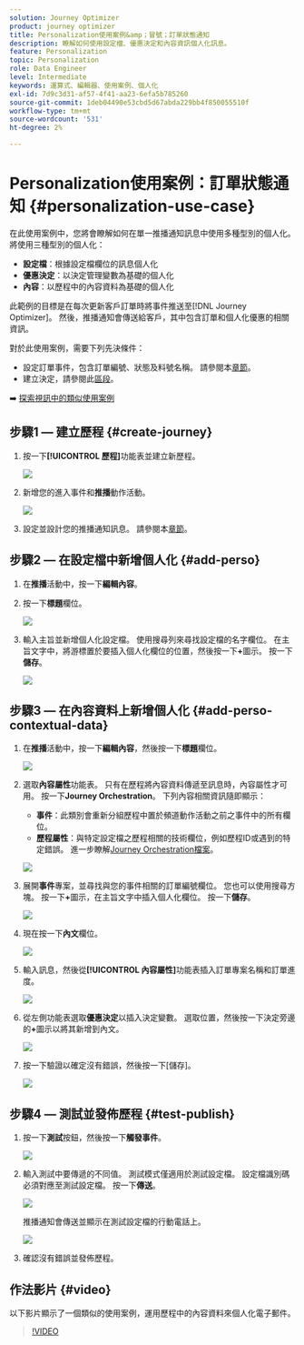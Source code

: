 ```yaml
---
solution: Journey Optimizer
product: journey optimizer
title: Personalization使用案例&amp；冒號；訂單狀態通知
description: 瞭解如何使用設定檔、優惠決定和內容資訊個人化訊息。
feature: Personalization
topic: Personalization
role: Data Engineer
level: Intermediate
keywords: 運算式、編輯器、使用案例、個人化
exl-id: 7d9c3d31-af57-4f41-aa23-6efa5b785260
source-git-commit: 1deb04490e53cbd5d67abda229bb4f850055510f
workflow-type: tm+mt
source-wordcount: '531'
ht-degree: 2%

---
```


# Personalization使用案例：訂單狀態通知 {#personalization-use-case}

在此使用案例中，您將會瞭解如何在單一推播通知訊息中使用多種型別的個人化。 將使用三種型別的個人化：

* **設定檔**：根據設定檔欄位的訊息個人化
* **優惠決定**：以決定管理變數為基礎的個人化
* **內容**：以歷程中的內容資料為基礎的個人化

此範例的目標是在每次更新客戶訂單時將事件推送至[!DNL Journey Optimizer]。 然後，推播通知會傳送給客戶，其中包含訂單和個人化優惠的相關資訊。

對於此使用案例，需要下列先決條件：

* 設定訂單事件，包含訂單編號、狀態及料號名稱。 請參閱本[章節](../event/about-events.md)。
* 建立決定，請參閱此[區段](../offers/offer-activities/create-offer-activities.md)。

➡️ [探索視訊中的類似使用案例](#video)

## 步驟1 — 建立歷程 {#create-journey}

1. 按一下&#x200B;**[!UICONTROL 歷程]**&#x200B;功能表並建立新歷程。

   ![](assets/perso-uc4.png)

1. 新增您的進入事件和&#x200B;**推播**&#x200B;動作活動。

   ![](assets/perso-uc5.png)

1. 設定並設計您的推播通知訊息。 請參閱本[章節](../push/create-push.md)。

## 步驟2 — 在設定檔中新增個人化 {#add-perso}

1. 在&#x200B;**推播**&#x200B;活動中，按一下&#x200B;**編輯內容**。

1. 按一下&#x200B;**標題**&#x200B;欄位。

   ![](assets/perso-uc2.png)

1. 輸入主旨並新增個人化設定檔。 使用搜尋列來尋找設定檔的名字欄位。 在主旨文字中，將游標置於要插入個人化欄位的位置，然後按一下&#x200B;**+**&#x200B;圖示。 按一下&#x200B;**儲存**。

   ![](assets/perso-uc3.png)

## 步驟3 — 在內容資料上新增個人化 {#add-perso-contextual-data}

1. 在&#x200B;**推播**&#x200B;活動中，按一下&#x200B;**編輯內容**，然後按一下&#x200B;**標題**&#x200B;欄位。

   ![](assets/perso-uc9.png)

1. 選取&#x200B;**內容屬性**&#x200B;功能表。 只有在歷程將內容資料傳遞至訊息時，內容屬性才可用。 按一下&#x200B;**Journey Orchestration**。 下列內容相關資訊隨即顯示：

   * **事件**：此類別會重新分組歷程中置於頻道動作活動之前之事件中的所有欄位。
   * **歷程屬性**：與特定設定檔之歷程相關的技術欄位，例如歷程ID或遇到的特定錯誤。 進一步瞭解[Journey Orchestration檔案](../building-journeys/expression/journey-properties.md)。

   ![](assets/perso-uc10.png)

1. 展開&#x200B;**事件**&#x200B;專案，並尋找與您的事件相關的訂單編號欄位。 您也可以使用搜尋方塊。 按一下&#x200B;**+**&#x200B;圖示，在主旨文字中插入個人化欄位。 按一下&#x200B;**儲存**。

   ![](assets/perso-uc11.png)

1. 現在按一下&#x200B;**內文**&#x200B;欄位。

   ![](assets/perso-uc12.png)

1. 輸入訊息，然後從&#x200B;**[!UICONTROL 內容屬性]**&#x200B;功能表插入訂單專案名稱和訂單進度。

   ![](assets/perso-uc13.png)

1. 從左側功能表選取&#x200B;**優惠決定**&#x200B;以插入決定變數。 選取位置，然後按一下決定旁邊的&#x200B;**+**&#x200B;圖示以將其新增到內文。

   ![](assets/perso-uc14.png)

1. 按一下驗證以確定沒有錯誤，然後按一下[儲存]。**&#x200B;**

   ![](assets/perso-uc15.png)

## 步驟4 — 測試並發佈歷程 {#test-publish}

1. 按一下&#x200B;**測試**&#x200B;按鈕，然後按一下&#x200B;**觸發事件**。

   ![](assets/perso-uc17.png)

1. 輸入測試中要傳遞的不同值。 測試模式僅適用於測試設定檔。 設定檔識別碼必須對應至測試設定檔。 按一下&#x200B;**傳送**。

   ![](assets/perso-uc18.png)

   推播通知會傳送並顯示在測試設定檔的行動電話上。

   ![](assets/perso-uc19.png)

1. 確認沒有錯誤並發佈歷程。

## 作法影片 {#video}

以下影片顯示了一個類似的使用案例，運用歷程中的內容資料來個人化電子郵件。

>[!VIDEO](https://video.tv.adobe.com/v/3425027?quality=12)
